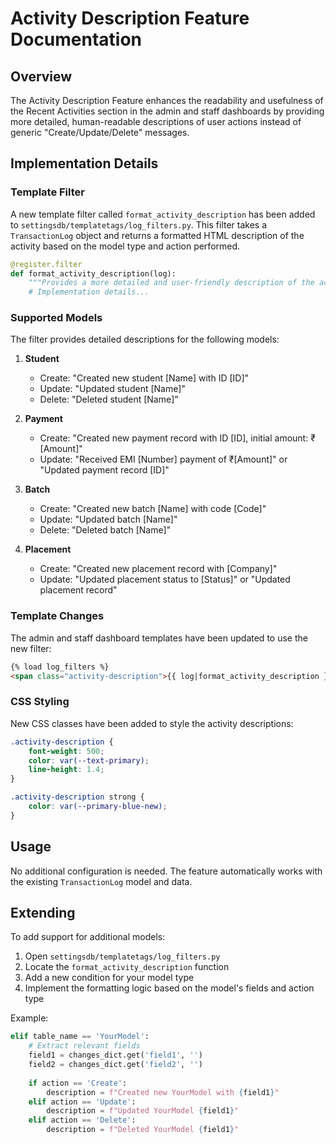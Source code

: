 # Activity Description Feature Documentation

## Overview

The Activity Description Feature enhances the readability and usefulness of the Recent Activities section in the admin and staff dashboards by providing more detailed, human-readable descriptions of user actions instead of generic "Create/Update/Delete" messages.

## Implementation Details

### Template Filter

A new template filter called `format_activity_description` has been added to `settingsdb/templatetags/log_filters.py`. This filter takes a `TransactionLog` object and returns a formatted HTML description of the activity based on the model type and action performed.

```python
@register.filter
def format_activity_description(log):
    """Provides a more detailed and user-friendly description of the activity."""
    # Implementation details...
```

### Supported Models

The filter provides detailed descriptions for the following models:

1. **Student**
   - Create: "Created new student [Name] with ID [ID]"
   - Update: "Updated student [Name]"
   - Delete: "Deleted student [Name]"

2. **Payment**
   - Create: "Created new payment record with ID [ID], initial amount: ₹[Amount]"
   - Update: "Received EMI [Number] payment of ₹[Amount]" or "Updated payment record [ID]"

3. **Batch**
   - Create: "Created new batch [Name] with code [Code]"
   - Update: "Updated batch [Name]"
   - Delete: "Deleted batch [Name]"

4. **Placement**
   - Create: "Created new placement record with [Company]"
   - Update: "Updated placement status to [Status]" or "Updated placement record"

### Template Changes

The admin and staff dashboard templates have been updated to use the new filter:

```html
{% load log_filters %}
<span class="activity-description">{{ log|format_activity_description }}</span>
```

### CSS Styling

New CSS classes have been added to style the activity descriptions:

```css
.activity-description {
    font-weight: 500;
    color: var(--text-primary);
    line-height: 1.4;
}

.activity-description strong {
    color: var(--primary-blue-new);
}
```

## Usage

No additional configuration is needed. The feature automatically works with the existing `TransactionLog` model and data.

## Extending

To add support for additional models:

1. Open `settingsdb/templatetags/log_filters.py`
2. Locate the `format_activity_description` function
3. Add a new condition for your model type
4. Implement the formatting logic based on the model's fields and action type

Example:

```python
elif table_name == 'YourModel':
    # Extract relevant fields
    field1 = changes_dict.get('field1', '')
    field2 = changes_dict.get('field2', '')
    
    if action == 'Create':
        description = f"Created new YourModel with {field1}"
    elif action == 'Update':
        description = f"Updated YourModel {field1}"
    elif action == 'Delete':
        description = f"Deleted YourModel {field1}"
```